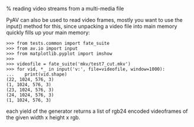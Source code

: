 % reading video streams from a multi-media file

 PyAV can also be used to read video frames, mostly you want to use the input() method for this, since unpacking a video file into main memory quickly fills up your main memory:

    >>> from tests.common import fate_suite
    >>> from av.io import input
    >>> from matplotlib.pyplot import imshow
    >>>
    >>> videofile = fate_suite('mkv/test7_cut.mkv')
    >>> for vid, *_ in input('v:', file=videofile, window=1000):
    ...    print(vid.shape)
    (22, 1024, 576, 3)
    (1, 1024, 576, 3)
    (23, 1024, 576, 3)
    (24, 1024, 576, 3)
    (1, 1024, 576, 3)


 each yield of the generator returns a list of rgb24 encoded videoframes of the given width x height x rgb.

